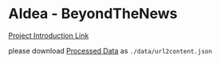 # AIdea - BeyondTheNews

[Project Introduction Link](http://wm5.nccu.edu.tw/base/10001/course/10021115/content/proj03/index.html)

please download [Processed Data](https://drive.google.com/file/d/1K4SnbYkp3dnGVqBqjZni7RFW7gN1gEeK/view) as `./data/url2content.json`


